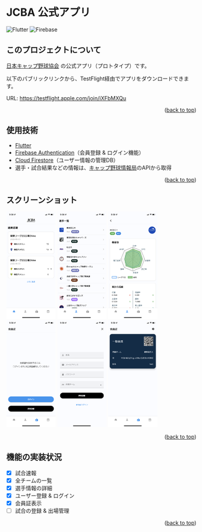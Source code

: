 <h1>JCBA 公式アプリ</h1>

![Flutter](https://img.shields.io/badge/Flutter-34485a.svg?style=flat-square&logo=flutter)
![Firebase](https://img.shields.io/badge/Firebase-34485a.svg?style=flat-square&logo=firebase)

<!-- ABOUT THE PROJECT -->
## このプロジェクトについて
[日本キャップ野球協会](https://kantoregioncapbase.wixsite.com/website) の公式アプリ（プロトタイプ）です。<br />

以下のパブリックリンクから、TestFlight経由でアプリをダウンロードできます。<br />

URL: https://testflight.apple.com/join/iXFbMXQu

<p align="right">(<a href="#top">back to top</a>)</p>

## 使用技術
* [Flutter](https://flutter.dev)
* [Firebase Authentication](https://firebase.google.com/docs/auth)（会員登録 & ログイン機能）
* [Cloud Firestore](https://firebase.google.com/docs/firestore)（ユーザー情報の管理DB）
* 選手・試合結果などの情報は、[キャップ野球情報局](https://cap-baseball.com)のAPIから取得

<p align="right">(<a href="#top">back to top</a>)</p>

## スクリーンショット
<div>
  <img width="26%" src="images/screenshot-1.png" />
  <img width="26%" src="images/screenshot-2.png" />
  <img width="26%" src="images/screenshot-3.png" />
  <img width="26%" src="images/screenshot-4.png" />
  <img width="26%" src="images/screenshot-5.png" />
  <img width="26%" src="images/screenshot-6.png" />
</div>

<p align="right">(<a href="#top">back to top</a>)</p>

<!-- ROADMAP -->
## 機能の実装状況

- [x] 試合速報
- [x] 全チームの一覧
- [x] 選手情報の詳細
- [x] ユーザー登録 & ログイン
- [x] 会員証表示
- [ ] 試合の登録 & 出場管理

<p align="right">(<a href="#top">back to top</a>)</p>
